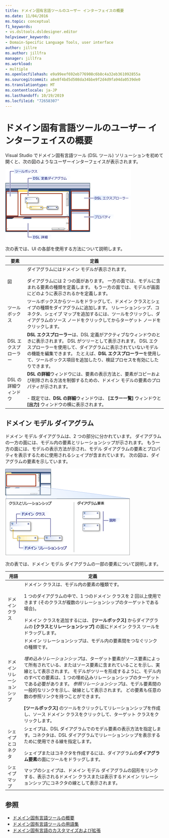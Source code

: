 ```yaml
---
title: ドメイン固有言語ツールのユーザー インターフェイスの概要
ms.date: 11/04/2016
ms.topic: conceptual
f1_keywords:
- vs.dsltools.dsldesigner.editor
helpviewer_keywords:
- Domain-Specific Language Tools, user interface
author: jillre
ms.author: jillfra
manager: jillfra
ms.workload:
- multiple
ms.openlocfilehash: e9a99eef692eb776908c6b8c4a32eb361092855a
ms.sourcegitcommit: a8e8f4bd5d508da34bbe9f2d4d9fa94da0539de0
ms.translationtype: MT
ms.contentlocale: ja-JP
ms.lasthandoff: 10/19/2019
ms.locfileid: "72658307"
---
```

# <a name="overview-of-the-domain-specific-language-tools-user-interface"></a>ドメイン固有言語ツールのユーザー インターフェイスの概要
Visual Studio でドメイン固有言語ツール (DSL ツール) ソリューションを初めて開くと、次の図のようなユーザーインターフェイスが表示されます。

 ![DSL デザイナー](../modeling/media/dsl_designer.png)

 次の表では、UI の各部を使用する方法について説明します。

|**要素**|**定義**|
|-|-|
|図|ダイアグラムにはドメイン モデルが表示されます。<br /><br /> ダイアグラムには 2 つの面があります。 一方の面では、モデルに含まれる要素の種類を定義します。 もう一方の面では、モデルが画面にどのように表示されるかを定義します。|
|ツールボックス|ツールボックスからツールをドラッグして、ドメイン クラスとシェイプの種類をダイアグラムに追加します。 リレーションシップ、コネクタ、シェイプ マップを追加するには、ツールをクリックし、ダイアグラムのソース ノードをクリックしてからターゲット ノードをクリックします。|
|DSL エクスプローラー|**DSL エクスプローラー**は、DSL 定義がアクティブなウィンドウのときに表示されます。 DSL がツリーとして表示されます。 DSL エクスプローラーを使用して、ダイアグラムに表示されていないモデルの機能を編集できます。 たとえば、**DSL エクスプローラー**を使用して、ツールボックス項目を追加したり、検証プロセスを有効にしたりできます。|
|DSL の詳細ウィンドウ|**DSL の詳細**ウィンドウには、要素の表示方法と、要素がコピーおよび削除される方法を制御するための、ドメイン モデルの要素のプロパティが示されます。<br /><br /> -   既定では、**DSL の詳細**ウィンドウは、 **[エラー一覧]** ウィンドウと **[出力]** ウィンドウの横に表示されます。|

## <a name="the-domain-model-diagram"></a>ドメイン モデル ダイアグラム
 ドメイン モデル ダイアグラムは、2 つの部分に分かれています。 ダイアグラムの一方の面には、モデル内の要素とリレーションシップが示されます。 もう一方の面には、モデルの表示方法が示され、モデル ダイアグラムの要素とプロパティを表示するために使用されるシェイプが含まれています。 次の図は、ダイアグラムの要素を示しています。

 ![スイムレーンを含む DSL デザイナー](../modeling/media/dsl_desinger.png)

 次の表では、ドメイン モデル ダイアグラムの一部の要素について説明します。

|**用語**|**定義**|
|-|-|
|ドメイン クラス|ドメイン クラスは、モデル内の要素の種類です。<br /><br /> 1 つのダイアグラムの中で、1 つのドメイン クラスを 2 回以上使用できます (そのクラスが複数のリレーションシップのターゲットである場合)。<br /><br /> ドメイン クラスを追加するには、 **[ツールボックス]** からダイアグラムの **[クラスとリレーションシップ]** の面にドメイン クラス ツールをドラッグします。|
|ドメイン リレーションシップ|ドメイン リレーションシップは、モデル内の要素間をつなぐリンクの種類です。<br /><br /> *埋め込みリレーションシップ*は、ターゲット要素がソース要素によって所有されている、またはソース要素に含まれていることを示し、実線として表示されます。 モデルがツリーを形成するように、モデル内のすべての要素は、1 つの埋め込みリレーションシップのターゲットである必要があります。 *参照リレーションシップ*は、モデル要素間の一般的なリンクを示し、破線として表示されます。 どの要素も任意の数の参照リンクを持つことができます。<br /><br /> **[ツールボックス]** のツールをクリックしてリレーションシップを作成し、ソース ドメイン クラスをクリックして、ターゲット クラスをクリックします。|
|シェイプとコネクタ|シェイプは、DSL ダイアグラムでのモデル要素の表示方法を指定します。コネクタは、DSL ダイアグラムでリレーションシップを表示するために使用できる線を指定します。<br /><br /> シェイプまたはコネクタを作成するには、ダイアグラムの**ダイアグラム要素**の面にツールをドラッグします。|
|シェイプ マップ|マップのシェイプは、ドメイン モデル ダイアグラムの図形をリンクする、表示されるドメイン クラスまたは表示するドメイン リレーションシップにコネクタの線として表示されます。|

## <a name="see-also"></a>参照

- [ドメイン固有言語ツールの概要](../modeling/overview-of-domain-specific-language-tools.md)
- [ドメイン固有言語ツールの用語集](https://msdn.microsoft.com/ca5e84cb-a315-465c-be24-76aa3df276aa)
- [ドメイン固有言語のカスタマイズおよび拡張](../modeling/customizing-and-extending-a-domain-specific-language.md)